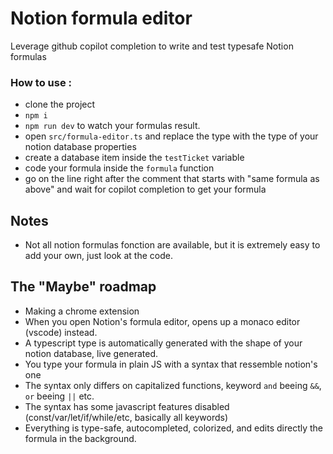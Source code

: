 # Notion formula editor

Leverage github copilot completion to write and test typesafe Notion formulas

### How to use :

- clone the project
- `npm i`
- `npm run dev` to watch your formulas result.
- open `src/formula-editor.ts` and replace the type with the type of your notion database properties
- create a database item inside the `testTicket` variable
- code your formula inside the `formula` function
- go on the line right after the comment that starts with "same formula as above" and wait for copilot completion to get your formula

## Notes

- Not all notion formulas fonction are available, but it is extremely easy to add your own, just look at the code.

## The "Maybe" roadmap

- Making a chrome extension
- When you open Notion's formula editor, opens up a monaco editor (vscode) instead.
- A typescript type is automatically generated with the shape of your notion database, live generated.
- You type your formula in plain JS with a syntax that ressemble notion's one
- The syntax only differs on capitalized functions, keyword `and` beeing `&&`, `or` beeing `||` etc.
- The syntax has some javascript features disabled (const/var/let/if/while/etc, basically all keywords)
- Everything is type-safe, autocompleted, colorized, and edits directly the formula in the background.
